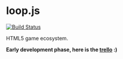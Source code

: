 loop.js
=======

[![Build Status](https://secure.travis-ci.org/ngryman/loop.js.png)](http://travis-ci.org/ngryman/loop.js?branch=master)

HTML5 game ecosystem.

**Early development phase, here is the [trello](https://trello.com/board/loop-js/5005e402b400e4c947048079) :)**
